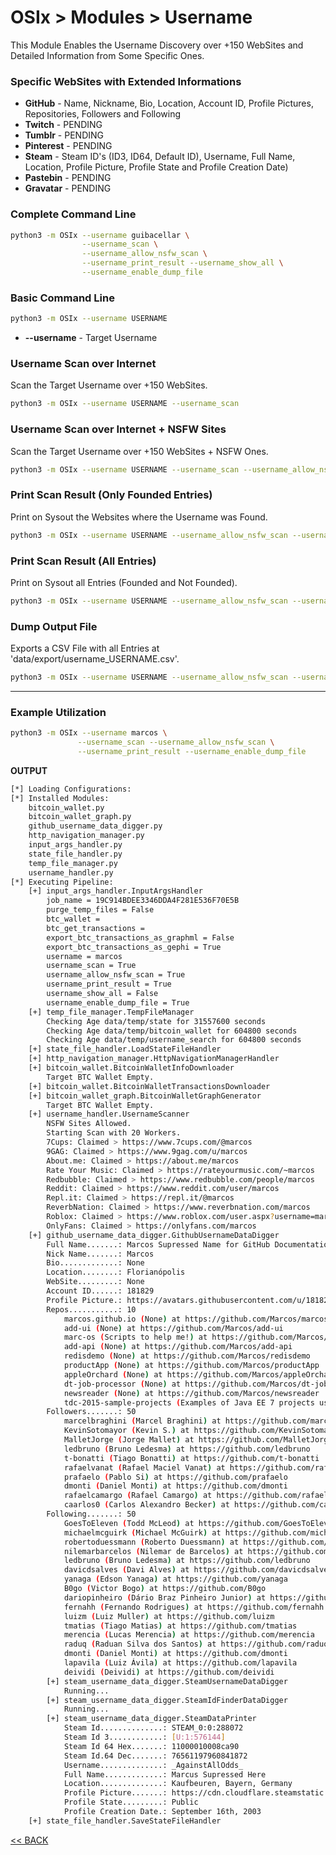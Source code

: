 # OSIx > Modules > Username

This Module Enables the Username Discovery over +150 WebSites and Detailed Information from Some Specific Ones.

### Specific WebSites with Extended Informations
  * **GitHub** - Name, Nickname, Bio, Location, Account ID, Profile Pictures, Repositories, Followers and Following
  * **Twitch** - PENDING
  * **Tumblr** - PENDING
  * **Pinterest** - PENDING
  * **Steam** - Steam ID's (ID3, ID64, Default ID), Username, Full Name, Location, Profile Picture, Profile State and Profile Creation Date)
  * **Pastebin** - PENDING
  * **Gravatar** - PENDING

### Complete Command Line
```bash
python3 -m OSIx --username guibacellar \
                --username_scan \
                --username_allow_nsfw_scan \
                --username_print_result --username_show_all \
                --username_enable_dump_file
``` 

### Basic Command Line

```bash
python3 -m OSIx --username USERNAME
``` 
 * **--username** - Target Username
 
### Username Scan over Internet

Scan the Target Username over +150 WebSites.
```bash
python3 -m OSIx --username USERNAME --username_scan
``` 

### Username Scan over Internet + NSFW Sites
Scan the Target Username over +150 WebSites + NSFW Ones.
```bash
python3 -m OSIx --username USERNAME --username_scan --username_allow_nsfw_scan
``` 

### Print Scan Result (Only Founded Entries)

Print on Sysout the Websites where the Username was Found.

```bash
python3 -m OSIx --username USERNAME --username_allow_nsfw_scan --username_print_result
``` 

### Print Scan Result (All Entries)

Print on Sysout all Entries (Founded and Not Founded).

```bash
python3 -m OSIx --username USERNAME --username_allow_nsfw_scan --username_print_result --username_show_all
``` 

### Dump Output File

Exports a CSV File with all Entries at 'data/export/username_USERNAME.csv'.

```bash
python3 -m OSIx --username USERNAME --username_allow_nsfw_scan --username_enable_dump_file
``` 

---
### Example Utilization
```bash
python3 -m OSIx --username marcos \
               --username_scan --username_allow_nsfw_scan \
               --username_print_result --username_enable_dump_file
```

**OUTPUT**
```bash
[*] Loading Configurations:
[*] Installed Modules:
	bitcoin_wallet.py
	bitcoin_wallet_graph.py
	github_username_data_digger.py
	http_navigation_manager.py
	input_args_handler.py
	state_file_handler.py
	temp_file_manager.py
	username_handler.py
[*] Executing Pipeline:
	[+] input_args_handler.InputArgsHandler
		job_name = 19C914BDEE3346DDA4F281E536F70E5B
		purge_temp_files = False
		btc_wallet = 
		btc_get_transactions = 
		export_btc_transactions_as_graphml = False
		export_btc_transactions_as_gephi = True
		username = marcos
		username_scan = True
		username_allow_nsfw_scan = True
		username_print_result = True
		username_show_all = False
		username_enable_dump_file = True
	[+] temp_file_manager.TempFileManager
 		Checking Age data/temp/state for 31557600 seconds
 		Checking Age data/temp/bitcoin_wallet for 604800 seconds
 		Checking Age data/temp/username_search for 604800 seconds
	[+] state_file_handler.LoadStateFileHandler
	[+] http_navigation_manager.HttpNavigationManagerHandler
	[+] bitcoin_wallet.BitcoinWalletInfoDownloader
		Target BTC Wallet Empty.
	[+] bitcoin_wallet.BitcoinWalletTransactionsDownloader
	[+] bitcoin_wallet_graph.BitcoinWalletGraphGenerator
		Target BTC Wallet Empty.
	[+] username_handler.UsernameScanner
		NSFW Sites Allowed.
		Starting Scan with 20 Workers.
		7Cups: Claimed > https://www.7cups.com/@marcos
		9GAG: Claimed > https://www.9gag.com/u/marcos
		About.me: Claimed > https://about.me/marcos
		Rate Your Music: Claimed > https://rateyourmusic.com/~marcos
		Redbubble: Claimed > https://www.redbubble.com/people/marcos
		Reddit: Claimed > https://www.reddit.com/user/marcos
		Repl.it: Claimed > https://repl.it/@marcos
		ReverbNation: Claimed > https://www.reverbnation.com/marcos
		Roblox: Claimed > https://www.roblox.com/user.aspx?username=marcos
		OnlyFans: Claimed > https://onlyfans.com/marcos
	[+] github_username_data_digger.GithubUsernameDataDigger
		Full Name.......: Marcos Supressed Name for GitHub Documentation
		Nick Name.......: Marcos
		Bio.............: None
		Location........: Florianópolis
		WebSite.........: None
		Account ID......: 181829
		Profile Picture.: https://avatars.githubusercontent.com/u/181829?v=4
		Repos...........: 10
			marcos.github.io (None) at https://github.com/Marcos/marcos.github.io
			add-ui (None) at https://github.com/Marcos/add-ui
			marc-os (Scripts to help me!) at https://github.com/Marcos/marc-os
			add-api (None) at https://github.com/Marcos/add-api
			redisdemo (None) at https://github.com/Marcos/redisdemo
			productApp (None) at https://github.com/Marcos/productApp
			appleOrchard (None) at https://github.com/Marcos/appleOrchard
			dt-job-processor (None) at https://github.com/Marcos/dt-job-processor
			newsreader (None) at https://github.com/Marcos/newsreader
			tdc-2015-sample-projects (Examples of Java EE 7 projects using Maven) at https://github.com/Marcos/tdc-2015-sample-projects
		Followers.......: 50
			marcelbraghini (Marcel Braghini) at https://github.com/marcelbraghini
			KevinSotomayor (Kevin S.) at https://github.com/KevinSotomayor
			MalletJorge (Jorge Mallet) at https://github.com/MalletJorge
			ledbruno (Bruno Ledesma) at https://github.com/ledbruno
			t-bonatti (Tiago Bonatti) at https://github.com/t-bonatti
			rafaelvanat (Rafael Maciel Vanat) at https://github.com/rafaelvanat
			prafaelo (Pablo Si) at https://github.com/prafaelo
			dmonti (Daniel Monti) at https://github.com/dmonti
			rafaelcamargo (Rafael Camargo) at https://github.com/rafaelcamargo
			caarlos0 (Carlos Alexandro Becker) at https://github.com/caarlos0
		Following.......: 50
			GoesToEleven (Todd McLeod) at https://github.com/GoesToEleven
			michaelmcguirk (Michael McGuirk) at https://github.com/michaelmcguirk
			robertoduessmann (Roberto Duessmann) at https://github.com/robertoduessmann
			nilemarbarcelos (Nilemar de Barcelos) at https://github.com/nilemarbarcelos
			ledbruno (Bruno Ledesma) at https://github.com/ledbruno
			davicdsalves (Davi Alves) at https://github.com/davicdsalves
			yanaga (Edson Yanaga) at https://github.com/yanaga
			B0go (Victor Bogo) at https://github.com/B0go
			dariopinheiro (Dário Braz Pinheiro Junior) at https://github.com/dariopinheiro
			fernahh (Fernando Rodrigues) at https://github.com/fernahh
			luizm (Luiz Muller) at https://github.com/luizm
			tmatias (Tiago Matias) at https://github.com/tmatias
			merencia (Lucas Merencia) at https://github.com/merencia
			raduq (Raduan Silva dos Santos) at https://github.com/raduq
			dmonti (Daniel Monti) at https://github.com/dmonti
			lapavila (Luiz Ávila) at https://github.com/lapavila
			deividi (Deividi) at https://github.com/deividi
        [+] steam_username_data_digger.SteamUsernameDataDigger
            Running...
        [+] steam_username_data_digger.SteamIdFinderDataDigger
            Running...
        [+] steam_username_data_digger.SteamDataPrinter
            Steam Id..............: STEAM_0:0:288072
            Steam Id 3............: [U:1:576144]
            Steam Id 64 Hex.......: 11000010008ca90
            Steam Id.64 Dec.......: 76561197960841872
            Username..............: _AgainstAllOdds_
            Full Name.............: Marcus Supressed Here
            Location..............: Kaufbeuren, Bayern, Germany
            Profile Picture.......: https://cdn.cloudflare.steamstatic.com/steamcommunity/public/images/avatars/ac/acdab7c604bf1e502fa8ae79d004d0b7298eec69_full.jpg
            Profile State.........: Public
            Profile Creation Date.: September 16th, 2003
	[+] state_file_handler.SaveStateFileHandler
```

 [<< BACK](../README.md)